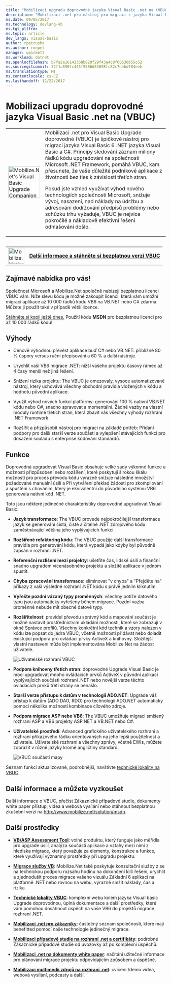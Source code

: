 ```yaml
---
title: "Mobilizaci upgradu doprovodné jazyka Visual Basic .net na (VBUC) | Microsoft Docs"
description: "Mobilizaci .net pro nástroj pro migraci z jazyka Visual Basic 6 .NET jazyka Visual Basic a C#"
ms.date: 09/05/2017
ms.technology: devlang-vb
ms.tgt_pltfrm: 
ms.topic: article
dev_langs: visual-basic
author: rpetrusha
ms.author: ronpet
manager: wpickett
ms.workload: dotnet
ms.openlocfilehash: b7fa2a16143368b829f29f43a4c8f60536b55c52
ms.sourcegitcommit: 32f1a690fc445f9586d53698fc82c7debd784eeb
ms.translationtype: MT
ms.contentlocale: cs-CZ
ms.lasthandoff: 12/22/2017
---
```

# <a name="mobilizenets-visual-basic-upgrade-companion-vbuc"></a>Mobilizaci upgradu doprovodné jazyka Visual Basic .net na (VBUC)

<table>
   <tr>
      <td><img src="media/vbuc.png" alt="Mobilize.Net's Visual Basic Upgrade Companion (VBUC)" width="100" /> </td> 
      <td>Mobilizaci .net pro Visual Basic Upgrade doprovodné (VBUC) je špičkové nástroj pro migraci jazyka VIsual Basic 6 .NET jazyka Visual Basic a C#. Principy sledování záznam miliony řádků kódu upgradováni na společnosti Microsoft .NET Framework, pomáhá VBUC, kam přesunete, že vaše důležité podnikové aplikace z životnosti bez ties k závislosti třetích stran. </p>
Pokud jste vzhled využívat výhod nového technologiích společnosti Microsoft, snižuje vývoj, nasazení, nad náklady na údržbu a adresování dodržování předpisů problémy nebo schůzku trhu vyžaduje, VBUC je nejvíce pokročilé a nákladově efektivní řešení odhlašování došlo.</p> </td>  
   </tr>
<table>

<table>
   <tr>
      <td><a href="http://www.mobilize.net/solution/msdn"><img src="media/download.png" alt="Mobilize.Net's Visual Basic Upgrade Companion (VBUC)" width="50" /></a></td>
      <td><a href="http://www.mobilize.net/solution/msdn"><strong>Další informace a stáhněte si bezplatnou verzi VBUC</string></a></td>
   </tr>
</table>  

## <a name="exciting-offer-for-you"></a>Zajímavé nabídka pro vás!

Společnost Microsoft a Mobilize.Net společně nabízejí bezplatnou licenci VBUC vám. Níže slevu kódu je možné zakoupit licenci, která vám umožní migraci aplikace až 10 000 řádků kódu VB6 na VB.NET nebo C# zdarma. Můžete ji použít také v případě větší licence.

[Stáhněte si kopii ještě dnes.](http://www.mobilize.net/solution/msdn) Použití kódu **MSDN** pro bezplatnou licenci pro až 10 000 řádků kódu!

## <a name="benefits"></a>Výhody

- Cenově výhodnou převést aplikace buď C# nebo VB.NET: přibližně 80 % úspory versus ruční přepisování a 60 % a další nástroje.

- Urychlit vaší VB6 migrace .NET: nižší vašeho projektu časový rámec až 4 časy menší než jiná řešení.

- Snížení rizika projektu: The VBUC je omezovaly, vysoce automatizované nástroj, který uchovává všechny obchodní pravidla vložených v kódu a hodnotu původní aplikace.

- Využít výhod nových funkcí platformy: generování 100 % nativní VB.NET kódu nebo C#, snadno spravovat a momentální. Žádné vazby na vlastní moduly runtime třetích stran, která zbavit vás všechny výhody rozhraní .NET Framework.

- Rozšířit a přizpůsobit nástroj pro migraci na základě potřeb: Přidání podpory pro další starší verze součásti a vylepšení stávajících funkcí pro dosažení souladu s enterprise kódování standardů.

## <a name="features"></a>Funkce

Doprovodná upgradovat Visual Basic obsahuje velké sady výkonné funkce a možnosti přizpůsobení nebo rozšíření, které poskytují širokou škálu možností pro proces převodu kódu výrazně snižuje následné množství požadované manuální úsilí a Při vytváření překlad žádosti pro zkompilování a spuštění s chováním, který je ekvivalentní do původního systému VB6 generovala nativní kód .NET.

Toto jsou některé jedinečné charakteristiky doprovodné upgradovat Visual Basic:

- **Jazyk transformace**: The VBUC provede nejpokročilejší transformace jazyk ke generování čistá, čisté a čitelné .NET zdrojového kódu zaměstnávající většina jeho vyplývajících funkcí.

- **Rozšířené refaktoring kódu**: The VBUC použije další transformace pravidla pro generování kódu, která vypadá jako kdyby byl původně zapsán v rozhraní .NET.

- **Referenční rozlišení mezi projekty**: ušetříte čas, lidské úsilí a finanční snadno upgradem vícenásobného projektu a složité aplikace v jednom spustit.

- **Chyba zpracování transformace**: eliminovat "v chyba" a "Přejděte na" příkazy z vaší výsledné rozhraní .NET kódu s právě jedním kliknutím.

- **Vyřešte pozdní vázaný typy proměnných**: všechny potíže datového typu jsou automaticky vyřešeny během migrace. Pozdní vazba proměnné nebude mít obecné datové typy.
 
- **Rozšiřitelnost**: pravidel převodu správný kód a mapování součást je možné nastavit prostřednictvím ukládání možnosti, které se zobrazují v okně Správce profilů. Všechny konkrétní kód technik a vzory nalezen v kódu lze popsat do jádra VBUC, včetně možnosti přidávat nebo doladit existující podpora pro ovládací prvky ActiveX a knihovny. Složitější vlastní nastavení může být implementována Mobilize.Net na žádost uživatele.
 
  ![Uživatelské rozhraní VBUC](./media/vbuc-screenshot.png) 

- **Podpora knihovny třetích stran**: doprovodné Upgrade Visual Basic je moci upgradovat mnoho ovládacích prvků ActiveX v původní aplikaci vyplývajících součásti rozhraní .NET nebo novější verze těchto ovládacích prvků třetí strany se nenašlo.

- **Starší verze přístupu k datům v technologii ADO.NET**: Upgrade váš přístup k datům (ADO DAO, RDO) pro technologii ADO.NET automaticky pomocí několika možností kombinace cílového zdroje.

- **Podpora migrace ASP nebo VB6**: The VBUC umožňuje migraci smíšený rozhraní ASP a VB6 projekty ASP.NET a VB.NET nebo C#.

- **Uživatelské prostředí**: Advanced grafického uživatelského rozhraní a rozhraní příkazového řádku orientovaných na jeho lepší použitelnost a uživatele. Uživatelské rozhraní a všechny zprávy, včetně EWIs, můžete zobrazit v různé jazyky kromě angličtiny standard.
 
  ![VBUC součástí mapy](./media/vbuc-component-maps.png)

Seznam funkcí aktualizované, podrobnější, navštivte [technické lokality na VBUC](http://www.vbtonet.com/?msdn).

## <a name="learn-more-and-try-it-for-yourself"></a>Další informace a můžete vyzkoušet
Další informace o VBUC, přečíst Zákaznické případové studie, dokumenty white paper přístup, videa a webová vysílání nebo stáhnout bezplatnou zkušební verzi na http://www.mobilize.net/solution/msdn.

## <a name="additional-resources"></a>Další prostředky

- [**VB/ASP Assessment Tool**](https://www.mobilize.net/modernization-assessment-tool): volné produktu, který funguje jako měřidla pro upgrade úsilí, analýza součásti aplikace a vztahy mezi nimi z hlediska migrace, který považuje za elementy, konstrukce a funkce, které využívají významný prostředky při upgradu projektu.

- [**Migrace služby VB**](https://www.mobilize.net/solution/legacy-solutions/vbmap---migrate-from-vb6-to-net): Mobilize.Net také poskytuje konzultační služby z se na technickou podporu rozsahu hodinu na dokončení klíč řešení, urychlit a zjednodušit proces migrace vašeho vizuálu Základní 6 aplikací na platformě .NET nebo rovnou na webu, výrazně snížit náklady, čas a rizika.
 
- [**Technické lokality VBUC**](http://www.vbtonet.com/?msdn): komplexní webu kolem jazyka Visual basic Upgrade doprovodnou, úplná dokumentace a další prostředky, které vám pomohou dosáhnout úspěch na vaše VB6 do projektů migrace rozhraní .NET.

- [**Mobilizaci .net pro zákazníky**](http://www.mobilize.net/resources/customer-list): částečný seznam společností, které mají benefitted pomocí naše technologie jedinečný migrace.

- [**Mobilizaci případové studie na rozhraní .net a certifikáty**](http://www.mobilize.net/case-studies/case-studies): podrobné Zákaznické případové studie od uvozovky až po komplexní úspěchů.
 
- [**Mobilizaci .net na dokumenty white paper**](http://www.mobilize.net/whitepapers): načítání užitečné informace pro plánování migrace projektu odpovídajícím způsobem a úspěšné.
 
- [**Mobilizaci multimédií zdrojů na rozhraní .net**](http://www.mobilize.net/tech-resources): cvičení /demo videa, webová vysílání, podcasty a další.

 